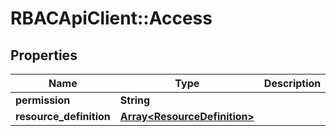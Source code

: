 # RBACApiClient::Access

## Properties
Name | Type | Description | Notes
------------ | ------------- | ------------- | -------------
**permission** | **String** |  | 
**resource_definition** | [**Array&lt;ResourceDefinition&gt;**](ResourceDefinition.md) |  | 


